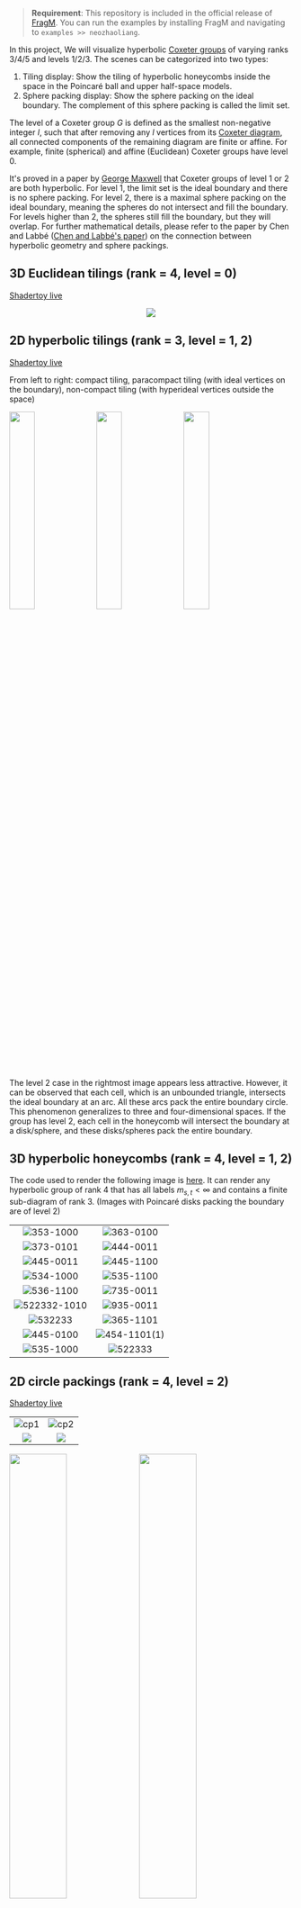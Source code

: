 > **Requirement**: This repository is included in the official release of [FragM](https://github.com/3Dickulus/FragM). You can run the examples by installing FragM and navigating to `examples >> neozhaoliang`.

In this project, We will visualize hyperbolic [Coxeter groups](https://en.wikipedia.org/wiki/Coxeter_group) of varying ranks 3/4/5 and levels 1/2/3. The scenes can be categorized into two types:

1. Tiling display: Show the tiling of hyperbolic honeycombs inside the space in the Poincaré ball and upper half-space models.
2. Sphere packing display: Show the sphere packing on the ideal boundary. The complement of this sphere packing is called the limit set.

The level of a Coxeter group $G$ is defined as the smallest non-negative integer $l$, such that after removing any $l$ vertices from its [Coxeter diagram](https://en.wikipedia.org/wiki/Coxeter%E2%80%93Dynkin_diagram), all connected components of the remaining diagram are finite or affine. For example, finite (spherical) and affine (Euclidean) Coxeter groups have level 0.

It's proved in a paper by [George Maxwell](https://www.sciencedirect.com/science/article/pii/0021869382903180) that Coxeter groups of level 1 or 2 are both hyperbolic. For level 1, the limit set is the ideal boundary and there is no sphere packing. For level 2, there is a maximal sphere packing on the ideal boundary, meaning the spheres do not intersect and fill the boundary. For levels higher than 2, the spheres still fill the boundary, but they will overlap. For further mathematical details, please refer to the paper by Chen and Labbé ([Chen and Labbé's paper](https://arxiv.org/abs/1310.8608)) on the connection between hyperbolic geometry and sphere packings.

## 3D Euclidean tilings (rank = 4, level = 0)

[Shadertoy live](https://www.shadertoy.com/view/3tccWf)

<div align="center">
<img src="https://user-images.githubusercontent.com/23307174/218312165-5377d195-4acd-4c5b-bfee-bcb15b92bc7b.png"></img>
</div>

## 2D hyperbolic tilings (rank = 3, level = 1, 2)

[Shadertoy live](https://www.shadertoy.com/view/7dcXDB)

From left to right: compact tiling, paracompact tiling (with ideal vertices on the boundary), non-compact tiling (with hyperideal vertices outside the space)

<img src="https://user-images.githubusercontent.com/23307174/137573698-507e1abc-bb23-4a9c-b5ac-0a4bb12e6527.png" width="30%"></img> <img src="https://user-images.githubusercontent.com/23307174/137573695-eb58bf45-dbac-499e-a04e-c74a967f0a42.png" width="30%"></img> <img src="https://user-images.githubusercontent.com/23307174/137573687-7cdfa82c-6129-4599-bc61-ec98f0c838d2.png" width="30%"></img>

The level 2 case in the rightmost image appears less attractive. However, it can be observed that each cell, which is an unbounded triangle, intersects the ideal boundary at an arc. All these arcs pack the entire boundary circle. This phenomenon generalizes to three and four-dimensional spaces. If the group has level 2, each cell in the honeycomb will intersect the boundary at a disk/sphere, and these disks/spheres pack the entire boundary.

## 3D hyperbolic honeycombs (rank = 4, level = 1, 2)


The code used to render the following image is [here](https://github.com/neozhaoliang/Hyperbolic-Honeycombs/blob/main/src/Hyperoblic-Honeycombs-Kn2cr11.frag). It can render any hyperbolic group of rank 4 that has all labels $m_{s,t}<\infty$ and contains a finite sub-diagram of rank 3. (Images with Poincaré disks packing the boundary are of level 2)

|     |     |
|:---:|:---:|
| ![353-1000](https://github.com/neozhaoliang/Hyperbolic-Honeycombs/assets/23307174/3bd6f8ae-db6a-41a6-ab8e-5c8d8820c475)|![363-0100](https://github.com/neozhaoliang/Hyperbolic-Honeycombs/assets/23307174/bb08fcca-eab3-4df0-a685-6c4be9738c63)|
|![373-0101](https://github.com/neozhaoliang/Hyperbolic-Honeycombs/assets/23307174/3f893a0e-7f3c-4ff2-8442-c243681c837a)|![444-0011](https://github.com/neozhaoliang/Hyperbolic-Honeycombs/assets/23307174/b7458b11-11ee-4399-80b3-76c3f41d3915)|
|![445-0011](https://github.com/neozhaoliang/Hyperbolic-Honeycombs/assets/23307174/264196a0-5e77-4340-b2c0-384f7764c3a6)|![445-1100](https://github.com/neozhaoliang/Hyperbolic-Honeycombs/assets/23307174/dfdeab76-3859-44af-ab8c-618662730ff2)|
|![534-1000](https://github.com/neozhaoliang/Hyperbolic-Honeycombs/assets/23307174/442411c1-f880-4b4c-b9ed-d075b8334e15)|![535-1100](https://github.com/neozhaoliang/Hyperbolic-Honeycombs/assets/23307174/c47b5d88-6982-4a11-9508-0b199491f387)|
|![536-1100](https://github.com/neozhaoliang/Hyperbolic-Honeycombs/assets/23307174/63bf509d-79a0-453d-b5c7-04ae9c20d894)|![735-0011](https://github.com/neozhaoliang/Hyperbolic-Honeycombs/assets/23307174/90f1ee50-02c4-4a01-a91d-af39e4e731b5)|
|![522332-1010](https://github.com/neozhaoliang/Hyperbolic-Honeycombs/assets/23307174/9b57bca7-8dec-47db-b578-f500eb743a20)|![935-0011](https://github.com/neozhaoliang/Hyperbolic-Honeycombs/assets/23307174/3cc05c9a-1685-446c-bd0f-042b058590d7)|
|![532233](https://github.com/neozhaoliang/Hyperbolic-Honeycombs/assets/23307174/6ccfdf8b-b5d3-4794-92c5-6e75ae6c5464)|![365-1101](https://github.com/neozhaoliang/Hyperbolic-Honeycombs/assets/23307174/533b37a3-18ad-44b7-94ec-c7b4b4a45538)|
|![445-0100](https://github.com/neozhaoliang/Hyperbolic-Honeycombs/assets/23307174/2527448a-db7e-439f-8adf-0009e12f3e0e)|![454-1101(1)](https://github.com/neozhaoliang/Hyperbolic-Honeycombs/assets/23307174/a70de753-88a4-4b4b-8239-ef5b9f8ccf3b)|
![535-1000](https://github.com/neozhaoliang/Hyperbolic-Honeycombs/assets/23307174/ebeed494-72a4-4936-9aff-560172853136)|![522333](https://github.com/neozhaoliang/Hyperbolic-Honeycombs/assets/23307174/99742433-98e3-4e67-a50f-c0c63f750455)|



## 2D circle packings (rank = 4, level = 2)

[Shadertoy live](https://www.shadertoy.com/view/WdGBz3)

|    |    |
|:---:|:---:|
|![cp1](https://github.com/neozhaoliang/Hyperbolic-Honeycombs/assets/23307174/714b9bf8-7653-479e-b9a7-1a93b8a10554)|![cp2](https://github.com/neozhaoliang/Hyperbolic-Honeycombs/assets/23307174/564f0ce1-9ce8-47cd-8b6a-63696221170c) |
|<img src="https://user-images.githubusercontent.com/23307174/218310651-b8b2de42-e72f-4695-a398-30a1ff00ecdc.png"></img> | <img src="https://user-images.githubusercontent.com/23307174/218310665-9ac60e78-9981-48e8-9097-08c421d92a67.png"></img> |

<img src="https://user-images.githubusercontent.com/23307174/218777067-774d763c-7377-421b-8941-0f6c34d6ff3c.png" width="45%"></img> <img src="https://user-images.githubusercontent.com/23307174/218777081-05e686bb-9f25-40dc-9b4d-755e93fdc0c0.png" width="45%"></img>
<img src="https://user-images.githubusercontent.com/23307174/218783208-a0376e5f-7f2c-48d3-9242-c01b0fc85693.png" width="45%"></img> <img src="https://user-images.githubusercontent.com/23307174/218783238-b8746c11-5939-43cc-8f7c-0688aa098da6.png" width="45%"></img>

## 2D circles packings (rank = 4, level > 2)

In this case, there will be overlapping circles:

<div align="center">
<img src="https://user-images.githubusercontent.com/23307174/219011578-75b156ad-cd2f-45b6-9231-91110a629595.png" width="70%"></img>
</div>


### Circle packings from platonic solids

In order (left to right, top to bottom): tetrahedron, cube, octahedron, dodecahedron, icosahedron.

[Shadertoy Live](https://www.shadertoy.com/view/7dcXWs)

<img src="https://user-images.githubusercontent.com/8331208/137447759-f7c71794-1a45-4c07-b96e-0a46f176c0f3.png" width="45%"></img> <img src="https://user-images.githubusercontent.com/8331208/137447819-a03b7915-4bac-409a-abe6-c8fa349f9ecf.png" width="45%"></img> <img src="https://user-images.githubusercontent.com/8331208/137447894-3c032241-52ec-4e57-a331-885c7bac551f.png" width="45%"></img> <img src="https://user-images.githubusercontent.com/8331208/137447957-71a1b37a-8bae-4b95-9f85-6235ae58f514.png" width="45%"></img> <img src="https://user-images.githubusercontent.com/8331208/137447648-a3f7b426-d534-4abf-b5f9-061233d468cb.png" width="45%"></img>

### Non-reflective circle packings

These packings follow from [a preprint of Kapovich and Kontorovich](https://arxiv.org/abs/2104.13838).  Level not defined.

Extended Bianchi groups. Left: [Bi23](https://www.shadertoy.com/view/NddSWn). Right: [Bi31](https://www.shadertoy.com/view/Nd3XzN).

<img src="https://user-images.githubusercontent.com/8331208/137448747-7ddecdb0-351d-4941-8d22-fc6f9246dd8b.png" width="45%"></img> <img src="https://user-images.githubusercontent.com/8331208/137448807-379af158-2898-4c78-9d5e-fa03b8cb13ae.png" width="45%"></img>

Groups from [Mcleod's thesis](http://etheses.dur.ac.uk/7743/1/thesis31072013.pdf).  Left: [Modified f(3,6)](https://www.shadertoy.com/view/sscSDr).  Right: [f(3,14)](https://www.shadertoy.com/view/7scXWn).

<img src="https://user-images.githubusercontent.com/8331208/137448899-feeefc6a-0206-47a3-935d-dabd30389549.png" width="45%"></img> <img src="https://user-images.githubusercontent.com/8331208/137448994-b7a0734f-3dc3-460b-be3a-98ef5bd074af.png" width="45%"></img>

## 2D slices of 3D ball packings (rank = 5, level = 2)

[Shadertoy live](https://www.shadertoy.com/view/NdK3zy)

<img src="https://user-images.githubusercontent.com/23307174/134768877-17c234ac-9ca4-4db9-a8e0-1f10e25151eb.png" width="45%"></img> <img src="https://user-images.githubusercontent.com/23307174/134768882-6d7dba22-8dd6-4d36-a43d-cd7760876c1d.png" width="45%"></img> <img src="https://user-images.githubusercontent.com/23307174/134768887-690e9973-0ecb-4533-bce5-1bbd206fea62.png" width="45%"></img> <img src="https://user-images.githubusercontent.com/23307174/134768890-2b0ae7ab-608f-4c19-81bd-1eb7f48a5f38.png" width="45%"></img> <img src="https://user-images.githubusercontent.com/23307174/134768892-f49fc79a-bd8d-41ab-99ee-e2ce127a2541.png" width="45%"></img> <img src="https://user-images.githubusercontent.com/23307174/134768895-4dc758e7-155a-465e-a019-829e101a27da.png" width="45%"></img> <img src="https://user-images.githubusercontent.com/23307174/134768897-463a0959-1868-4c53-b71a-18a3679831cb.png" width="45%"></img> <img src="https://user-images.githubusercontent.com/23307174/134768900-52370daa-cf21-4fe5-b6c0-93798d240a10.png" width="45%"></img> <img src="https://user-images.githubusercontent.com/23307174/134841424-9f4bc005-9fc8-41b2-9df3-20408e66af78.png" width="45%"></img> <img src="https://user-images.githubusercontent.com/23307174/134841439-7e0bc918-cb34-4b53-912e-d62dd376fe8e.png" width="45%"></img> <img src="https://user-images.githubusercontent.com/23307174/134841448-44da62f3-59ae-4640-8688-6a00b33ae714.jpeg" width="45%"></img> <img src="https://user-images.githubusercontent.com/23307174/134841453-b158c1bb-06de-4e18-ae34-0739504b2d50.jpeg" width="45%"></img>

## 3D ball packings (rank = 5, level >= 2)

These are the ball packings in the next section but shown in the Poincaré unit ball model.


|     |     |    |
|:---:|:---:|:---:|
|![236-323-423-2](https://github.com/neozhaoliang/Hyperbolic-Honeycombs/assets/23307174/83d16468-fb49-4d04-b301-68160b3bf867)|![244-224-243-2](https://github.com/neozhaoliang/Hyperbolic-Honeycombs/assets/23307174/c8a58983-a578-4291-a17f-d5211dff14a9)|![244-232-425-2](https://github.com/neozhaoliang/Hyperbolic-Honeycombs/assets/23307174/85bda303-d67e-4c4f-ba18-237fe6a82faa)|



## Fractals from 3D ball clusters (rank = 5, level = 3)

|     |     |
|:---:|:---:|
|![4-4-inf-inf(2)(1)](https://github.com/neozhaoliang/Hyperbolic-Honeycombs/assets/23307174/af669f73-b3bc-44d7-91be-e1a990a94f17)|![4-4-inf-inf(1)](https://github.com/neozhaoliang/Hyperbolic-Honeycombs/assets/23307174/4c6df235-9a9e-4ef8-a6c0-ca6171969e9a)|
|![236-223-227-5](https://github.com/neozhaoliang/Hyperbolic-Honeycombs/assets/23307174/e544cc67-2c7e-4151-a896-a704347faee1)|![236-444-322-5](https://github.com/neozhaoliang/Hyperbolic-Honeycombs/assets/23307174/03fd4e61-50e0-43fd-a9a2-7a532b40c240)|
|![244-223-22inf-inf](https://github.com/neozhaoliang/Hyperbolic-Honeycombs/assets/23307174/f57346eb-d9f8-4f65-866d-0c54bd0bebe1)|![244-234-334-4](https://github.com/neozhaoliang/Hyperbolic-Honeycombs/assets/23307174/16b5c836-3ca6-44ea-8d22-2b8e127b7cf7)|
|![244-442-323-3](https://github.com/neozhaoliang/Hyperbolic-Honeycombs/assets/23307174/aef0a32b-9386-4903-a003-48f91ba8457c)|![244-327-327-4](https://github.com/neozhaoliang/Hyperbolic-Honeycombs/assets/23307174/a85eb266-f8fd-4949-9c88-07c65bc3cbe5)|
|![333-224-22inf-inf](https://github.com/neozhaoliang/Hyperbolic-Honeycombs/assets/23307174/f1d68ae6-0a7f-4018-a778-748a13aa760a)|![333-225-32inf-inf](https://github.com/neozhaoliang/Hyperbolic-Honeycombs/assets/23307174/9b62f444-974f-4fb3-990d-131f8c0c88ca)|
|![333-227-225-inf(inf=1 3)](https://github.com/neozhaoliang/Hyperbolic-Honeycombs/assets/23307174/5ea8b446-b2df-4a8d-a859-7d0ab05e688f)|![333-227-226-7](https://github.com/neozhaoliang/Hyperbolic-Honeycombs/assets/23307174/e07defd6-8c88-485f-82b1-26a9cd46c989)|
![333-433-224-2](https://github.com/neozhaoliang/Hyperbolic-Honeycombs/assets/23307174/93bcd53c-0154-4ab7-8159-faedf2585010)|![333-442-343-3(3D)](https://github.com/neozhaoliang/Hyperbolic-Honeycombs/assets/23307174/1f4e99f8-a7d8-46e9-98d4-d95ae4f8105a)|


# How to use this project in FragM

Please refer to the [official Wiki page](https://github.com/3Dickulus/FragM/wiki) of FragM for more detailed information on how to use it.

+ Download or clone this repository to your local machine.

+ Visit the [Fragmentarium release page](https://github.com/3Dickulus/FragM/releases/tag/v2.5.7-221224) and select the appropriate release for your operating system. In this tutorial, the instructions are based on a Windows environment. Therefore, download the file `Fragmentarium-2.5.7-221224-winex.7z`. Save the file and extract it to a convenient location on your disk.

    ![Screenshot releases](https://github.com/user-attachments/assets/07008d02-f83d-46b1-8ecd-7321aa861e11)

+ In the extracted folder, locate the executable file named `Fragmentarium-2.5.7.exe`. Double-click it to launch the application. Upon launching, you should see the following interface:

    ![Screenshot gui)](https://github.com/user-attachments/assets/2ccae9d4-51e8-480f-80b8-fb9a7712d48d)

    The interface is organized into four main regions:

    1. The central area displays the rendered result based on the loaded .frag file.
    2. On the left side, you will find the code editor. If you make changes to the source code, press `Ctrl + S` to save your modifications, then click `Build` to recompile and view the updated result.
    3. The right side houses the control panel, where you can adjust various parameters. These controls are defined within the .frag file using `#group` macros.
    4. The bottom section is dedicated to logging. If the code fails to compile, check the error messages here for troubleshooting information.

+ From the menu bar, select `File -> Open`. Navigate to the directory where you saved the source code of this project and choose a .frag file. For example, select `Ball-Packings-UHS.frag`. Fragmentarium will load and compile the file, displaying the rendered output on your screen:

    ![Screenshot render](https://github.com/user-attachments/assets/d06d480f-69b4-4c89-ade7-15f383a8315b)


# Authors

+ [Chen Hao](https://twitter.com/Chen_Hao)
+ [Zhao Liang](https://twitter.com/neozhaoliang)
+ [Abdelaziz Nait Merzouk](https://twitter.com/FfKnighty)

# License

The .frag code written for FragM in this repository is licensed under the [GPL License](./LICENSE). The images demonstrated by the authors in this project, including those uploaded by the authors on other platforms such as Twitter, are licensed under the [CC BY-NC-SA license](https://creativecommons.org/licenses/by-nc-sa/4.0/).

